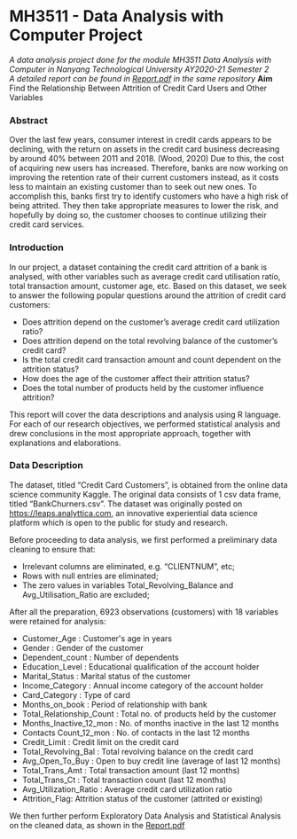 # MH3511 - Data Analysis with Computer Project
*A data analysis project done for the module MH3511 Data Analysis with Computer in Nanyang Technological University AY2020-21 Semester 2*  
*A detailed report can be found in [Report.pdf](https://github.com/nicholasneo78/data-analysis-with-computer/blob/main/Report.pdf) in the same repository*
**Aim**   
Find the Relationship Between Attrition of Credit Card Users and Other Variables   
  
### Abstract
Over the last few years, consumer interest in credit cards appears to be declining, with the return on assets in the credit card business decreasing by around 40% between 2011 and 2018. (Wood, 2020) 
Due to this, the cost of acquiring new users has increased. Therefore, banks are now working on improving the retention rate of their current customers instead, 
as it costs less to maintain an existing customer than to seek out new ones. To accomplish this, banks first try to identify customers who have a high risk of being attrited. 
They then take appropriate measures to lower the risk, and hopefully by doing so, the customer chooses to continue utilizing their credit card services.     

### Introduction
In our project, a dataset containing the credit card attrition of a bank is analysed, with other variables such as average credit card utilisation ratio, 
total transaction amount, customer age, etc. Based on this dataset, we seek to answer the following popular questions around the attrition of credit card customers:   
- Does attrition depend on the customer’s average credit card utilization ratio?  
- Does attrition depend on the total revolving balance of the customer’s credit card?  
- Is the total credit card transaction amount and count dependent on the attrition status?  
- How does the age of the customer affect their attrition status?  
- Does the total number of products held by the customer influence attrition?  
  
This report will cover the data descriptions and analysis using R language. 
For each of our research objectives, we performed statistical analysis and drew conclusions in the most appropriate approach, together with explanations and elaborations.  

### Data Description
The dataset, titled “Credit Card Customers”, is obtained from the online data science community Kaggle. The original data consists of 1 csv data frame, titled “BankChurners.csv”. 
The dataset was originally posted on https://leaps.analyttica.com, an innovative experiential data science platform which is open to the public for study and research.   
   
Before proceeding to data analysis, we first performed a preliminary data cleaning to ensure that:    
- Irrelevant columns are eliminated, e.g. “CLIENTNUM”, etc;   
- Rows with null entries are eliminated;   
- The zero values in variables Total_Revolving_Balance and Avg_Utilisation_Ratio are excluded;   

After all the preparation, 6923 observations (customers) with 18 variables were retained for analysis:   
- Customer_Age : Customer's age in years   
- Gender : Gender of the customer  
- Dependent_count : Number of dependents   
- Education_Level : Educational qualification of the account holder  
- Marital_Status : Marital status of the customer   
- Income_Category : Annual income category of the account holder   
- Card_Category : Type of card   
- Months_on_book : Period of relationship with bank   
- Total_Relationship_Count : Total no. of products held by the customer   
- Months_Inactive_12_mon : No. of months inactive in the last 12 months   
- Contacts Count_12_mon : No. of contacts in the last 12 months   
- Credit_Limit : Credit limit on the credit card   
- Total_Revolving_Bal : Total revolving balance on the credit card  
- Avg_Open_To_Buy : Open to buy credit line (average of last 12 months)  
- Total_Trans_Amt : Total transaction amount (last 12 months)  
- Total_Trans_Ct : Total transaction count (last 12 months)  
- Avg_Utilization_Ratio : Average credit card utilization ratio  
- Attrition_Flag: Attrition status of the customer (attrited or existing)   
  
We then further perform Exploratory Data Analysis and Statistical Analysis on the cleaned data,
as shown in the [Report.pdf]((https://github.com/nicholasneo78/data-analysis-with-computer/blob/main/Report.pdf))

